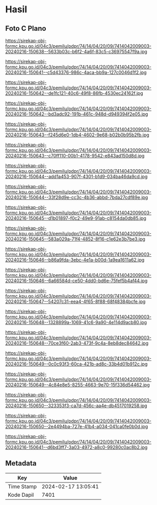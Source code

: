 # Hasil

## Foto C Plano

https://sirekap-obj-formc.kpu.go.id/04c3/pemilu/pdpr/74/14/04/20/09/7414042009003-20240216-150638--5633b03c-b6f2-4a6f-83c5-c36975547f9a.jpg

https://sirekap-obj-formc.kpu.go.id/04c3/pemilu/pdpr/74/14/04/20/09/7414042009003-20240216-150641--c5d43376-986c-4aca-bb9a-127c0046d1f2.jpg

https://sirekap-obj-formc.kpu.go.id/04c3/pemilu/pdpr/74/14/04/20/09/7414042009003-20240216-150642--de1fc121-40c6-49f8-86fb-4530ec24162f.jpg

https://sirekap-obj-formc.kpu.go.id/04c3/pemilu/pdpr/74/14/04/20/09/7414042009003-20240216-150642--bd3adc92-191b-461c-948d-d949394f2e05.jpg

https://sirekap-obj-formc.kpu.go.id/04c3/pemilu/pdpr/74/14/04/20/09/7414042009003-20240216-150643--f245d6e0-1db4-4602-9e68-b02b0b95b2fb.jpg

https://sirekap-obj-formc.kpu.go.id/04c3/pemilu/pdpr/74/14/04/20/09/7414042009003-20240216-150643--c70ff110-00b1-4178-9542-e843ad150d8d.jpg

https://sirekap-obj-formc.kpu.go.id/04c3/pemilu/pdpr/74/14/04/20/09/7414042009003-20240216-150644--add1a453-907f-4301-b1d9-034ba46da9cd.jpg

https://sirekap-obj-formc.kpu.go.id/04c3/pemilu/pdpr/74/14/04/20/09/7414042009003-20240216-150644--33f28d9e-cc3c-4b36-abbd-7bda27cdf89e.jpg

https://sirekap-obj-formc.kpu.go.id/04c3/pemilu/pdpr/74/14/04/20/09/7414042009003-20240216-150645--d1b01897-f0c2-49e9-91ab-c8154da0db85.jpg

https://sirekap-obj-formc.kpu.go.id/04c3/pemilu/pdpr/74/14/04/20/09/7414042009003-20240216-150645--583a029a-71f4-4852-8f16-c1e62e3b7be3.jpg

https://sirekap-obj-formc.kpu.go.id/04c3/pemilu/pdpr/74/14/04/20/09/7414042009003-20240216-150646--b86a9fda-3ebc-4e1a-b00d-1a9ea1611a62.jpg

https://sirekap-obj-formc.kpu.go.id/04c3/pemilu/pdpr/74/14/04/20/09/7414042009003-20240216-150646--6a66584d-ce50-4dd0-bd6e-75fef5b4af44.jpg

https://sirekap-obj-formc.kpu.go.id/04c3/pemilu/pdpr/74/14/04/20/09/7414042009003-20240216-150647--54207c31-eea4-4f65-8f88-68f48384bcfe.jpg

https://sirekap-obj-formc.kpu.go.id/04c3/pemilu/pdpr/74/14/04/20/09/7414042009003-20240216-150648--1328899a-1069-41c6-9a90-4e114d9acb80.jpg

https://sirekap-obj-formc.kpu.go.id/04c3/pemilu/pdpr/74/14/04/20/09/7414042009003-20240216-150648--70ce3f60-2ab3-473f-9c4a-8eb8dec84642.jpg

https://sirekap-obj-formc.kpu.go.id/04c3/pemilu/pdpr/74/14/04/20/09/7414042009003-20240216-150649--0c0c93f3-60ca-421b-ad8c-33b4d01b912c.jpg

https://sirekap-obj-formc.kpu.go.id/04c3/pemilu/pdpr/74/14/04/20/09/7414042009003-20240216-150649--4c84e8e5-8255-4663-9e70-15f336d54462.jpg

https://sirekap-obj-formc.kpu.go.id/04c3/pemilu/pdpr/74/14/04/20/09/7414042009003-20240216-150650--323353f3-ca7d-456c-aa4e-db4517019258.jpg

https://sirekap-obj-formc.kpu.go.id/04c3/pemilu/pdpr/74/14/04/20/09/7414042009003-20240216-150650--2e4494ba-727e-41b4-a034-041ca0fe0b0d.jpg

https://sirekap-obj-formc.kpu.go.id/04c3/pemilu/pdpr/74/14/04/20/09/7414042009003-20240216-150641--d6bd3ff7-3a03-4972-a8c0-99280c0ac8b2.jpg


## Metadata

| Key        | Value               |
| ---------- | ------------------- |
| Time Stamp | 2024-02-17 13:05:41 |
| Kode Dapil | 7401                |



